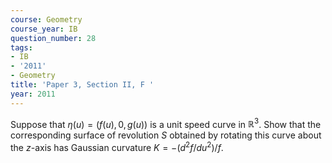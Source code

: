 ```yaml
---
course: Geometry
course_year: IB
question_number: 28
tags:
- IB
- '2011'
- Geometry
title: 'Paper 3, Section II, F '
year: 2011
---
```




Suppose that $\eta(u)=(f(u), 0, g(u))$ is a unit speed curve in $\mathbb{R}^{3}$. Show that the corresponding surface of revolution $S$ obtained by rotating this curve about the $z$-axis has Gaussian curvature $K=-\left(d^{2} f / d u^{2}\right) / f$.
